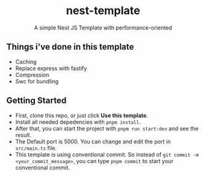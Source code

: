<div align="center">
  <h1>nest-template</h1>
  <p>A simple Nest JS Template with performance-oriented</p>
</div>

## Things i've done in this template

- Caching
- Replace express with fastify
- Compression
- Swc for bundling

## Getting Started

- First, clone this repo, or just click **Use this template**.
- Install all needed depedencies with `pnpm install`.
- After that, you can start the project with `pnpm run start:dev` and see the result.
- The Default port is 5000. You can change and edit the port in `src/main.ts` file.
- This template is using conventional commit. So instead of `git commit -m <your_commit_message>`, you can type `pnpm commit` to start your conventional commit.
